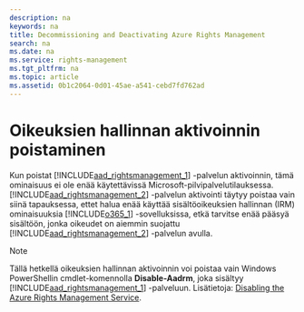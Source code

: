 ```yaml
---
description: na
keywords: na
title: Decommissioning and Deactivating Azure Rights Management
search: na
ms.date: na
ms.service: rights-management
ms.tgt_pltfrm: na
ms.topic: article
ms.assetid: 0b1c2064-0d01-45ae-a541-cebd7fd762ad
---
```

# Oikeuksien hallinnan aktivoinnin poistaminen
Kun poistat [!INCLUDE[aad_rightsmanagement_1](../Token/aad_rightsmanagement_1_md.md)] -palvelun aktivoinnin, tämä ominaisuus ei ole enää käytettävissä Microsoft-pilvipalvelutilauksessa. [!INCLUDE[aad_rightsmanagement_2](../Token/aad_rightsmanagement_2_md.md)] -palvelun aktivointi täytyy poistaa vain siinä tapauksessa, ettet halua enää käyttää sisältöoikeuksien hallinnan (IRM) ominaisuuksia [!INCLUDE[o365_1](../Token/o365_1_md.md)] -sovelluksissa, etkä tarvitse enää pääsyä sisältöön, jonka oikeudet on aiemmin suojattu [!INCLUDE[aad_rightsmanagement_2](../Token/aad_rightsmanagement_2_md.md)] -palvelun avulla.

> [!NOTE]
> Tällä hetkellä oikeuksien hallinnan aktivoinnin voi poistaa vain Windows PowerShellin cmdlet-komennolla **Disable-Aadrm**, joka sisältyy [!INCLUDE[aad_rightsmanagement_1](../Token/aad_rightsmanagement_1_md.md)] -palveluun. Lisätietoja: [Disabling the Azure Rights Management Service](http://msdn.microsoft.com/en-us/library/2f95ba8a-9865-4698-90dd-bcd218d8a7e5).

